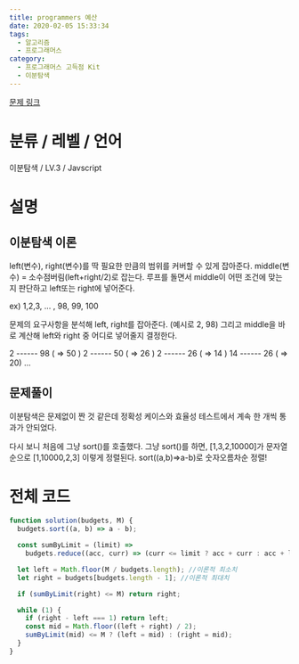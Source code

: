 ```yaml
---
title: programmers 예산
date: 2020-02-05 15:33:34
tags:
  - 알고리즘
  - 프로그래머스
category:
  - 프로그래머스 고득점 Kit
  - 이분탐색
---
```


[문제 링크](https://programmers.co.kr/learn/courses/30/lessons/43237)

# 분류 / 레벨 / 언어

이분탐색 / LV.3 / Javscript

# 설명

## 이분탐색 이론

left(변수), right(변수)를 딱 필요한 만큼의 범위를 커버할 수 있게 잡아준다.
middle(변수) = 소수점버림(left+right/2)로 잡는다.
루프를 돌면서 middle이 어떤 조건에 맞는지 판단하고 left또는 right에 넣어준다.

ex)
1,2,3, ... , 98, 99, 100

문제의 요구사항을 분석해 left, right를 잡아준다. (예시로 2, 98)
그리고 middle을 바로 계산해 left와 right 중 어디로 넣어줄지 결정한다.

2 ------ 98 ( => 50 )
2 ------ 50 ( => 26 )
2 ------ 26 ( => 14 )
14 ------ 26 ( => 20)
...

## 문제풀이

이분탐색은 문제없이 짠 것 같은데
정확성 케이스와 효율성 테스트에서 계속 한 개씩 통과가 안되었다.

다시 보니 처음에 그냥 sort()를 호출했다.
그냥 sort()를 하면, [1,3,2,10000]가 문자열 순으로 [1,10000,2,3] 이렇게 정렬된다.
sort((a,b)=>a-b)로 숫자오름차순 정렬!

# 전체 코드

```javascript
function solution(budgets, M) {
  budgets.sort((a, b) => a - b);

  const sumByLimit = (limit) =>
    budgets.reduce((acc, curr) => (curr <= limit ? acc + curr : acc + limit));

  let left = Math.floor(M / budgets.length); //이론적 최소치
  let right = budgets[budgets.length - 1]; //이론적 최대치

  if (sumByLimit(right) <= M) return right;

  while (1) {
    if (right - left === 1) return left;
    const mid = Math.floor((left + right) / 2);
    sumByLimit(mid) <= M ? (left = mid) : (right = mid);
  }
}
```
